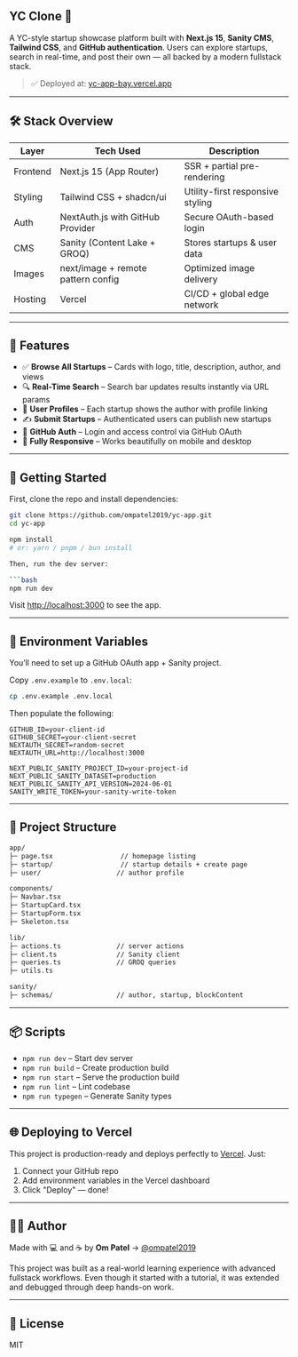 ## YC Clone 🦄

A YC-style startup showcase platform built with **Next.js 15**, **Sanity CMS**, **Tailwind CSS**, and **GitHub authentication**. Users can explore startups, search in real-time, and post their own — all backed by a modern fullstack stack.

> ✅ Deployed at: [yc-app-bay.vercel.app](https://yc-app-bay.vercel.app)

---

## 🛠️ Stack Overview

| Layer       | Tech Used                           | Description |
|------------|--------------------------------------|-------------|
| Frontend   | Next.js 15 (App Router)              | SSR + partial pre-rendering |
| Styling    | Tailwind CSS + shadcn/ui             | Utility-first responsive styling |
| Auth       | NextAuth.js with GitHub Provider     | Secure OAuth-based login |
| CMS        | Sanity (Content Lake + GROQ)         | Stores startups & user data |
| Images     | next/image + remote pattern config   | Optimized image delivery |
| Hosting    | Vercel                               | CI/CD + global edge network |

---

## 🚀 Features

- ✅ **Browse All Startups** – Cards with logo, title, description, author, and views
- 🔍 **Real-Time Search** – Search bar updates results instantly via URL params
- 👤 **User Profiles** – Each startup shows the author with profile linking
- ✍️ **Submit Startups** – Authenticated users can publish new startups
- 🔐 **GitHub Auth** – Login and access control via GitHub OAuth
- 💨 **Fully Responsive** – Works beautifully on mobile and desktop

---

## 🧪 Getting Started

First, clone the repo and install dependencies:

```bash
git clone https://github.com/ompatel2019/yc-app.git
cd yc-app

npm install
# or: yarn / pnpm / bun install

Then, run the dev server:

```bash
npm run dev
```

Visit [http://localhost:3000](http://localhost:3000) to see the app.

---

## 🔐 Environment Variables

You’ll need to set up a GitHub OAuth app + Sanity project.

Copy `.env.example` to `.env.local`:

```bash
cp .env.example .env.local
```

Then populate the following:

```env
GITHUB_ID=your-client-id
GITHUB_SECRET=your-client-secret
NEXTAUTH_SECRET=random-secret
NEXTAUTH_URL=http://localhost:3000

NEXT_PUBLIC_SANITY_PROJECT_ID=your-project-id
NEXT_PUBLIC_SANITY_DATASET=production
NEXT_PUBLIC_SANITY_API_VERSION=2024-06-01
SANITY_WRITE_TOKEN=your-sanity-write-token
```

---

## 🧱 Project Structure

```txt
app/
├─ page.tsx                 // homepage listing
├─ startup/                 // startup details + create page
├─ user/                   // author profile

components/
├─ Navbar.tsx
├─ StartupCard.tsx
├─ StartupForm.tsx
├─ Skeleton.tsx

lib/
├─ actions.ts              // server actions
├─ client.ts               // Sanity client
├─ queries.ts              // GROQ queries
├─ utils.ts

sanity/
├─ schemas/                // author, startup, blockContent
```

---

## 📦 Scripts

* `npm run dev` – Start dev server
* `npm run build` – Create production build
* `npm run start` – Serve the production build
* `npm run lint` – Lint codebase
* `npm run typegen` – Generate Sanity types

---

## 🌐 Deploying to Vercel

This project is production-ready and deploys perfectly to [Vercel](https://vercel.com). Just:

1. Connect your GitHub repo
2. Add environment variables in the Vercel dashboard
3. Click "Deploy" — done!

---

## 👨‍💻 Author

Made with 💻 and ☕ by **Om Patel**
→ [@ompatel2019](https://github.com/ompatel2019)

This project was built as a real-world learning experience with advanced fullstack workflows. Even though it started with a tutorial, it was extended and debugged through deep hands-on work.

---

## 📜 License

MIT

```
